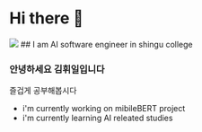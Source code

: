 # Hi there 👋
<img src="https://img.shields.io/badge/pycharm-%23000000.svg?&style=for-the-badge&logo=pycharm&logoColor=white" />
## I am AI software engineer in shingu college

### 안녕하세요 김휘일입니다
즐겁게 공부해봅시다

* i'm currently working on mibileBERT project
* i'm currently learning AI releated studies
